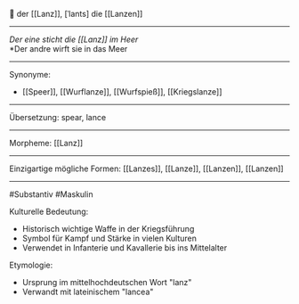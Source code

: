 🔵 der [[Lanz]], [ˈlants]
die [[Lanzen]]

---
*Der eine sticht die [[Lanz]] im Heer*  
*Der andre wirft sie in das Meer

---
Synonyme:
- [[Speer]], [[Wurflanze]], [[Wurfspieß]], [[Kriegslanze]]

---
Übersetzung: spear, lance

---
Morpheme:
[[Lanz]]

---
Einzigartige mögliche Formen: [[Lanzes]], [[Lanze]], [[Lanzen]], [[Lanzen]]

---
#Substantiv #Maskulin

Kulturelle Bedeutung:
- Historisch wichtige Waffe in der Kriegsführung
- Symbol für Kampf und Stärke in vielen Kulturen
- Verwendet in Infanterie und Kavallerie bis ins Mittelalter

Etymologie:
- Ursprung im mittelhochdeutschen Wort "lanz"
- Verwandt mit lateinischem "lancea"